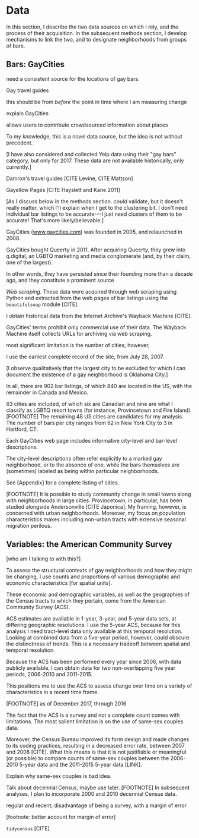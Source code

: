 ---
---

# Data

In this section, I describe the two data sources on which I rely, and the process of their acquisition. In the subsequent methods section, I develop mechanisms to link the two, and to designate neighborhoods from groups of bars.

## Bars: GayCities

need a consistent source for the locations of gay bars.

Gay travel guides

this should be from *before* the point in time where I am measuring change

explain GayCities

allows users to contribute crowdsourced information about places

To my knowledge, this is a novel data source, but the idea is not without precedent.

[I have also considered and collected Yelp data using their "gay bars" category, but only for 2017. These data are not available historically, only currently.]

Damron's travel guides [CITE Levine, CITE Mattson]

Gayellow Pages [CITE Hayslett and Kane 2011]

[As I discuss below in the methods section. *could* validate, but it doesn't really matter, which I'll explain when I get to the clustering bit. I don't need individual bar listings to be accurate---I just need clusters of them to be accurate! That's more likely/believable.]



GayCities (www.gaycities.com) was founded in 2005, and relaunched in 2008.

GayCities bought Queerty in 2011. After acquiring Queerty, they grew into q.digital, an LGBTQ marketing and media conglomerate (and, by their claim, one of the largest).

In other words, they have persisted since their founding more than a decade ago, and they constitute a prominent source

*Web scraping*. These data were acquired through web scraping using Python and extracted from the web pages of bar listings using the `beautifulsoup` module [CITE].

I obtain historical data from the Internet Archive's Wayback Machine [CITE].

GayCities' terms prohibit only commercial use of their data. The Wayback Machine itself collects URLs for archiving via web scraping.

most significant limitation is the number of cities; however,

I use the earliest complete record of the site, from July 28, 2007.

[I observe qualitatively that the largest city to be excluded for which I can document the existence of a gay neighborhood is Oklahoma City.]

In all, there are 902 bar listings, of which 840 are located in the US, with the remainder in Canada and Mexico.

63 cities are included, of which six are Canadian and nine are what I classify as LGBTQ resort towns (for instance, Provincetown and Fire Island).[FOOTNOTE] The remaining 48 US cities are candidates for my analysis. The number of bars per city ranges from 62 in New York City to 3 in Hartford, CT.

Each GayCities web page includes informative city-level and bar-level descriptions.

The city-level descriptions often refer explicitly to a marked gay neighborhood, or to the absence of one, while the bars themselves are (sometimes) labeled as being within particular neighborhoods.

See [Appendix] for a complete listing of cities.

[FOOTNOTE] It is possible to study community change in small towns along with neighborhoods in large cities. Provincetown, in particular, has been studied alongside Andersonville [CITE Japonica]. My framing, however, is concerned with urban neighborhoods. Moreover, my focus on population characteristics makes including non-urban tracts with extensive seasonal migration perilous.

## Variables: the American Community Survey

[who am I talking to with this?]

To assess the structural contexts of gay neighborhoods and how they might be changing, I use counts and proportions of various demographic and economic characteristics [for spatial units].

These economic and demographic variables, as well as the geographies of the Census tracts to which they pertain, come from the American Community Survey (ACS).

ACS estimates are available in 1-year, 3-year, and 5-year data sets, at differing geographic resolutions. I use the 5-year ACS, because for this analysis I need tract-level data only available at this temporal resolution. Looking at combined data from a five-year period, however, could obscure the distinctness of trends. This is a necessary tradeoff between spatial and temporal resolution.

Because the ACS has been performed every year since 2006, with data publicly available, I can obtain data for two non-overlapping five year periods, 2006-2010 and 2011-2015.

This positions me to use the ACS to assess change over time on a variety of characteristics in a recent time frame.

[FOOTNOTE] as of December 2017, through 2016

The fact that the ACS is a survey and not a complete count comes with limitations. The most salient limitation is on the use of same-sex couples data.

Moreover, the Census Bureau improved its form design and made changes to its coding practices, resulting in a decreased error rate, between 2007 and 2008 [CITE]. What this means is that it is not justifiable or meaningful (or possible) to compare counts of same-sex couples between the 2006-2010 5-year data and the 2011-2015 5-year data [LINK].

Explain why same-sex couples is bad idea.

Talk about decennial Census, maybe use later. [FOOTNOTE] In subsequent analyses, I plan to incorporate 2000 and 2010 decennial Census data.

regular and recent; disadvantage of being a survey, with a margin of error

[footnote: better account for margin of error]

`tidycensus` [CITE]
